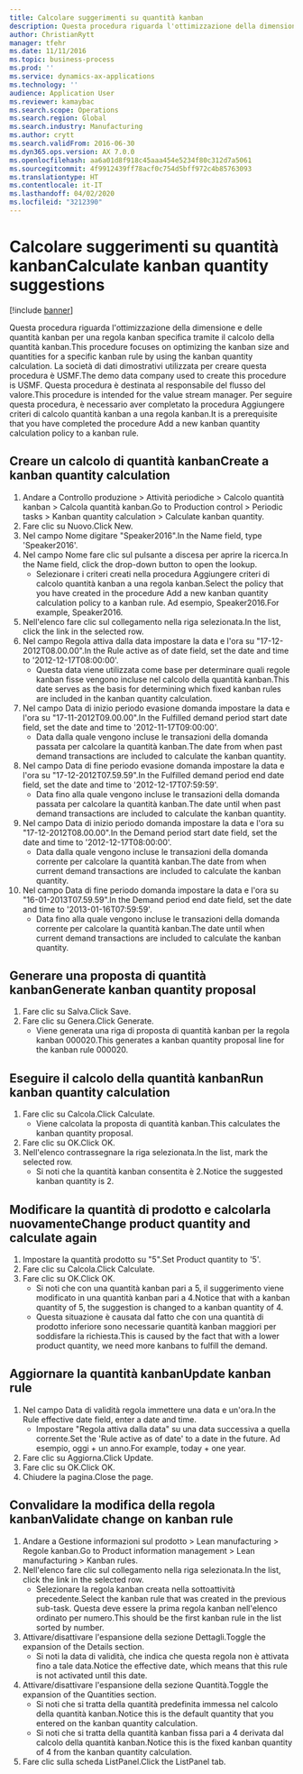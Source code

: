 ```yaml
---
title: Calcolare suggerimenti su quantità kanban
description: Questa procedura riguarda l'ottimizzazione della dimensione e delle quantità kanban per una regola kanban specifica tramite il calcolo della quantità kanban.
author: ChristianRytt
manager: tfehr
ms.date: 11/11/2016
ms.topic: business-process
ms.prod: ''
ms.service: dynamics-ax-applications
ms.technology: ''
audience: Application User
ms.reviewer: kamaybac
ms.search.scope: Operations
ms.search.region: Global
ms.search.industry: Manufacturing
ms.author: crytt
ms.search.validFrom: 2016-06-30
ms.dyn365.ops.version: AX 7.0.0
ms.openlocfilehash: aa6a01d8f918c45aaa454e5234f80c312d7a5061
ms.sourcegitcommit: 4f9912439ff78acf0c754d5bff972c4b85763093
ms.translationtype: HT
ms.contentlocale: it-IT
ms.lasthandoff: 04/02/2020
ms.locfileid: "3212390"
---
```

# <a name="calculate-kanban-quantity-suggestions"></a><span data-ttu-id="acfab-103">Calcolare suggerimenti su quantità kanban</span><span class="sxs-lookup"><span data-stu-id="acfab-103">Calculate kanban quantity suggestions</span></span>

[!include [banner](../../includes/banner.md)]

<span data-ttu-id="acfab-104">Questa procedura riguarda l'ottimizzazione della dimensione e delle quantità kanban per una regola kanban specifica tramite il calcolo della quantità kanban.</span><span class="sxs-lookup"><span data-stu-id="acfab-104">This procedure focuses on optimizing the kanban size and quantities for a specific kanban rule by using the kanban quantity calculation.</span></span> <span data-ttu-id="acfab-105">La società di dati dimostrativi utilizzata per creare questa procedura è USMF.</span><span class="sxs-lookup"><span data-stu-id="acfab-105">The demo data company used to create this procedure is USMF.</span></span> <span data-ttu-id="acfab-106">Questa procedura è destinata al responsabile del flusso del valore.</span><span class="sxs-lookup"><span data-stu-id="acfab-106">This procedure is intended for the value stream manager.</span></span> <span data-ttu-id="acfab-107">Per seguire questa procedura, è necessario aver completato la procedura Aggiungere criteri di calcolo quantità kanban a una regola kanban.</span><span class="sxs-lookup"><span data-stu-id="acfab-107">It is a prerequisite that you have completed the procedure Add a new kanban quantity calculation policy to a kanban rule.</span></span>


## <a name="create-a-kanban-quantity-calculation"></a><span data-ttu-id="acfab-108">Creare un calcolo di quantità kanban</span><span class="sxs-lookup"><span data-stu-id="acfab-108">Create a kanban quantity calculation</span></span>
1. <span data-ttu-id="acfab-109">Andare a Controllo produzione > Attività periodiche > Calcolo quantità kanban > Calcola quantità kanban.</span><span class="sxs-lookup"><span data-stu-id="acfab-109">Go to Production control > Periodic tasks > Kanban quantity calculation > Calculate kanban quantity.</span></span>
2. <span data-ttu-id="acfab-110">Fare clic su Nuovo.</span><span class="sxs-lookup"><span data-stu-id="acfab-110">Click New.</span></span>
3. <span data-ttu-id="acfab-111">Nel campo Nome digitare "Speaker2016".</span><span class="sxs-lookup"><span data-stu-id="acfab-111">In the Name field, type 'Speaker2016'.</span></span>
4. <span data-ttu-id="acfab-112">Nel campo Nome fare clic sul pulsante a discesa per aprire la ricerca.</span><span class="sxs-lookup"><span data-stu-id="acfab-112">In the Name field, click the drop-down button to open the lookup.</span></span>
    * <span data-ttu-id="acfab-113">Selezionare i criteri creati nella procedura Aggiungere criteri di calcolo quantità kanban a una regola kanban.</span><span class="sxs-lookup"><span data-stu-id="acfab-113">Select the policy that you have created in the procedure Add a new kanban quantity calculation policy to a kanban rule.</span></span> <span data-ttu-id="acfab-114">Ad esempio, Speaker2016.</span><span class="sxs-lookup"><span data-stu-id="acfab-114">For example, Speaker2016.</span></span>  
5. <span data-ttu-id="acfab-115">Nell'elenco fare clic sul collegamento nella riga selezionata.</span><span class="sxs-lookup"><span data-stu-id="acfab-115">In the list, click the link in the selected row.</span></span>
6. <span data-ttu-id="acfab-116">Nel campo Regola attiva dalla data impostare la data e l'ora su "17-12-2012T08.00.00".</span><span class="sxs-lookup"><span data-stu-id="acfab-116">In the Rule active as of date field, set the date and time to '2012-12-17T08:00:00'.</span></span>
    * <span data-ttu-id="acfab-117">Questa data viene utilizzata come base per determinare quali regole kanban fisse vengono incluse nel calcolo della quantità kanban.</span><span class="sxs-lookup"><span data-stu-id="acfab-117">This date serves as the basis for determining which fixed kanban rules are included in the kanban quantity calculation.</span></span>  
7. <span data-ttu-id="acfab-118">Nel campo Data di inizio periodo evasione domanda impostare la data e l'ora su "17-11-2012T09.00.00".</span><span class="sxs-lookup"><span data-stu-id="acfab-118">In the Fulfilled demand period start date field, set the date and time to '2012-11-17T09:00:00'.</span></span>
    * <span data-ttu-id="acfab-119">Data dalla quale vengono incluse le transazioni della domanda passata per calcolare la quantità kanban.</span><span class="sxs-lookup"><span data-stu-id="acfab-119">The date from when past demand transactions are included to calculate the kanban quantity.</span></span>  
8. <span data-ttu-id="acfab-120">Nel campo Data di fine periodo evasione domanda impostare la data e l'ora su "17-12-2012T07.59.59".</span><span class="sxs-lookup"><span data-stu-id="acfab-120">In the Fulfilled demand period end date field, set the date and time to '2012-12-17T07:59:59'.</span></span>
    * <span data-ttu-id="acfab-121">Data fino alla quale vengono incluse le transazioni della domanda passata per calcolare la quantità kanban.</span><span class="sxs-lookup"><span data-stu-id="acfab-121">The date until when past demand transactions are included to calculate the kanban quantity.</span></span>  
9. <span data-ttu-id="acfab-122">Nel campo Data di inizio periodo domanda impostare la data e l'ora su "17-12-2012T08.00.00".</span><span class="sxs-lookup"><span data-stu-id="acfab-122">In the Demand period start date field, set the date and time to '2012-12-17T08:00:00'.</span></span>
    * <span data-ttu-id="acfab-123">Data dalla quale vengono incluse le transazioni della domanda corrente per calcolare la quantità kanban.</span><span class="sxs-lookup"><span data-stu-id="acfab-123">The date from when current demand transactions are included to calculate the kanban quantity.</span></span>  
10. <span data-ttu-id="acfab-124">Nel campo Data di fine periodo domanda impostare la data e l'ora su "16-01-2013T07.59.59".</span><span class="sxs-lookup"><span data-stu-id="acfab-124">In the Demand period end date field, set the date and time to '2013-01-16T07:59:59'.</span></span>
    * <span data-ttu-id="acfab-125">Data fino alla quale vengono incluse le transazioni della domanda corrente per calcolare la quantità kanban.</span><span class="sxs-lookup"><span data-stu-id="acfab-125">The date until when current demand transactions are included to calculate the kanban quantity.</span></span>  

## <a name="generate-kanban-quantity-proposal"></a><span data-ttu-id="acfab-126">Generare una proposta di quantità kanban</span><span class="sxs-lookup"><span data-stu-id="acfab-126">Generate kanban quantity proposal</span></span>
1. <span data-ttu-id="acfab-127">Fare clic su Salva.</span><span class="sxs-lookup"><span data-stu-id="acfab-127">Click Save.</span></span>
2. <span data-ttu-id="acfab-128">Fare clic su Genera.</span><span class="sxs-lookup"><span data-stu-id="acfab-128">Click Generate.</span></span>
    * <span data-ttu-id="acfab-129">Viene generata una riga di proposta di quantità kanban per la regola kanban 000020.</span><span class="sxs-lookup"><span data-stu-id="acfab-129">This generates a kanban quantity proposal line for the kanban rule 000020.</span></span>  

## <a name="run-kanban-quantity-calculation"></a><span data-ttu-id="acfab-130">Eseguire il calcolo della quantità kanban</span><span class="sxs-lookup"><span data-stu-id="acfab-130">Run kanban quantity calculation</span></span>
1. <span data-ttu-id="acfab-131">Fare clic su Calcola.</span><span class="sxs-lookup"><span data-stu-id="acfab-131">Click Calculate.</span></span>
    * <span data-ttu-id="acfab-132">Viene calcolata la proposta di quantità kanban.</span><span class="sxs-lookup"><span data-stu-id="acfab-132">This calculates the kanban quantity proposal.</span></span>  
2. <span data-ttu-id="acfab-133">Fare clic su OK.</span><span class="sxs-lookup"><span data-stu-id="acfab-133">Click OK.</span></span>
3. <span data-ttu-id="acfab-134">Nell'elenco contrassegnare la riga selezionata.</span><span class="sxs-lookup"><span data-stu-id="acfab-134">In the list, mark the selected row.</span></span>
    * <span data-ttu-id="acfab-135">Si noti che la quantità kanban consentita è 2.</span><span class="sxs-lookup"><span data-stu-id="acfab-135">Notice the suggested kanban quantity is 2.</span></span>  

## <a name="change-product-quantity-and-calculate-again"></a><span data-ttu-id="acfab-136">Modificare la quantità di prodotto e calcolarla nuovamente</span><span class="sxs-lookup"><span data-stu-id="acfab-136">Change product quantity and calculate again</span></span>
1. <span data-ttu-id="acfab-137">Impostare la quantità prodotto su "5".</span><span class="sxs-lookup"><span data-stu-id="acfab-137">Set Product quantity to '5'.</span></span>
2. <span data-ttu-id="acfab-138">Fare clic su Calcola.</span><span class="sxs-lookup"><span data-stu-id="acfab-138">Click Calculate.</span></span>
3. <span data-ttu-id="acfab-139">Fare clic su OK.</span><span class="sxs-lookup"><span data-stu-id="acfab-139">Click OK.</span></span>
    * <span data-ttu-id="acfab-140">Si noti che con una quantità kanban pari a 5, il suggerimento viene modificato in una quantità kanban pari a 4.</span><span class="sxs-lookup"><span data-stu-id="acfab-140">Notice that with a kanban quantity of 5, the suggestion is changed to a kanban quantity of 4.</span></span>  
    * <span data-ttu-id="acfab-141">Questa situazione è causata dal fatto che con una quantità di prodotto inferiore sono necessarie quantità kanban maggiori per soddisfare la richiesta.</span><span class="sxs-lookup"><span data-stu-id="acfab-141">This is caused by the fact that with a lower product quantity, we need more kanbans to fulfill the demand.</span></span>  

## <a name="update-kanban-rule"></a><span data-ttu-id="acfab-142">Aggiornare la quantità kanban</span><span class="sxs-lookup"><span data-stu-id="acfab-142">Update kanban rule</span></span>
1. <span data-ttu-id="acfab-143">Nel campo Data di validità regola immettere una data e un'ora.</span><span class="sxs-lookup"><span data-stu-id="acfab-143">In the Rule effective date field, enter a date and time.</span></span>
    * <span data-ttu-id="acfab-144">Impostare "Regola attiva dalla data" su una data successiva a quella corrente.</span><span class="sxs-lookup"><span data-stu-id="acfab-144">Set the 'Rule active as of date' to a date in the future.</span></span> <span data-ttu-id="acfab-145">Ad esempio, oggi + un anno.</span><span class="sxs-lookup"><span data-stu-id="acfab-145">For example, today + one year.</span></span>  
2. <span data-ttu-id="acfab-146">Fare clic su Aggiorna.</span><span class="sxs-lookup"><span data-stu-id="acfab-146">Click Update.</span></span>
3. <span data-ttu-id="acfab-147">Fare clic su OK.</span><span class="sxs-lookup"><span data-stu-id="acfab-147">Click OK.</span></span>
4. <span data-ttu-id="acfab-148">Chiudere la pagina.</span><span class="sxs-lookup"><span data-stu-id="acfab-148">Close the page.</span></span>

## <a name="validate-change-on-kanban-rule"></a><span data-ttu-id="acfab-149">Convalidare la modifica della regola kanban</span><span class="sxs-lookup"><span data-stu-id="acfab-149">Validate change on kanban rule</span></span>
1. <span data-ttu-id="acfab-150">Andare a Gestione informazioni sul prodotto > Lean manufacturing > Regole kanban.</span><span class="sxs-lookup"><span data-stu-id="acfab-150">Go to Product information management > Lean manufacturing > Kanban rules.</span></span>
2. <span data-ttu-id="acfab-151">Nell'elenco fare clic sul collegamento nella riga selezionata.</span><span class="sxs-lookup"><span data-stu-id="acfab-151">In the list, click the link in the selected row.</span></span>
    * <span data-ttu-id="acfab-152">Selezionare la regola kanban creata nella sottoattività precedente.</span><span class="sxs-lookup"><span data-stu-id="acfab-152">Select the kanban rule that was created in the previous sub-task.</span></span> <span data-ttu-id="acfab-153">Questa deve essere la prima regola kanban nell'elenco ordinato per numero.</span><span class="sxs-lookup"><span data-stu-id="acfab-153">This should be the first kanban rule in the list sorted by number.</span></span>  
3. <span data-ttu-id="acfab-154">Attivare/disattivare l'espansione della sezione Dettagli.</span><span class="sxs-lookup"><span data-stu-id="acfab-154">Toggle the expansion of the Details section.</span></span>
    * <span data-ttu-id="acfab-155">Si noti la data di validità, che indica che questa regola non è attivata fino a tale data.</span><span class="sxs-lookup"><span data-stu-id="acfab-155">Notice the effective date, which means that this rule is not activated until this date.</span></span>  
4. <span data-ttu-id="acfab-156">Attivare/disattivare l'espansione della sezione Quantità.</span><span class="sxs-lookup"><span data-stu-id="acfab-156">Toggle the expansion of the Quantities section.</span></span>
    * <span data-ttu-id="acfab-157">Si noti che si tratta della quantità predefinita immessa nel calcolo della quantità kanban.</span><span class="sxs-lookup"><span data-stu-id="acfab-157">Notice this is the default quantity that you entered on the kanban quantity calculation.</span></span>  
    * <span data-ttu-id="acfab-158">Si noti che si tratta della quantità kanban fissa pari a 4 derivata dal calcolo della quantità kanban.</span><span class="sxs-lookup"><span data-stu-id="acfab-158">Notice this is the fixed kanban quantity of 4 from the kanban quantity calculation.</span></span>  
5. <span data-ttu-id="acfab-159">Fare clic sulla scheda ListPanel.</span><span class="sxs-lookup"><span data-stu-id="acfab-159">Click the ListPanel tab.</span></span>

